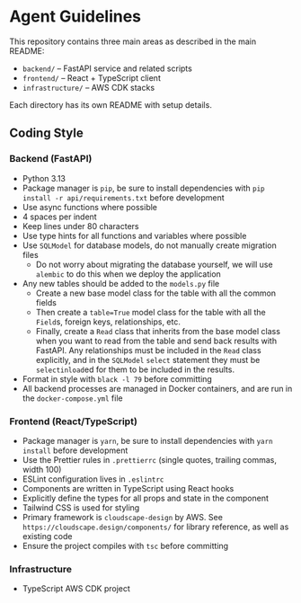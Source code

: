 # Agent Guidelines

This repository contains three main areas as described in the main README:

- `backend/` – FastAPI service and related scripts
- `frontend/` – React + TypeScript client
- `infrastructure/` – AWS CDK stacks

Each directory has its own README with setup details.

## Coding Style

### Backend (FastAPI)

- Python 3.13
- Package manager is `pip`, be sure to install dependencies with `pip install -r api/requirements.txt` before development
- Use async functions where possible
- 4 spaces per indent
- Keep lines under 80 characters
- Use type hints for all functions and variables where possible
- Use `SQLModel` for database models, do not manually create migration files
  - Do not worry about migrating the database yourself, we will use `alembic` to do this when we deploy the application
- Any new tables should be added to the `models.py` file
  - Create a new base model class for the table with all the common fields
  - Then create a `table=True` model class for the table with all the `Field`s, foreign keys, relationships, etc.
  - Finally, create a `Read` class that inherits from the base model class when you want to read from the table and send back results with FastAPI. Any relationships must be included in the `Read` class explicitly, and in the `SQLModel` `select` statement they must be `selectinload`ed for them to be included in the results.
- Format in style with `black -l 79` before committing
- All backend processes are managed in Docker containers, and are run in the `docker-compose.yml` file

### Frontend (React/TypeScript)

- Package manager is `yarn`, be sure to install dependencies with `yarn install` before development
- Use the Prettier rules in `.prettierrc` (single quotes, trailing commas, width 100)
- ESLint configuration lives in `.eslintrc`
- Components are written in TypeScript using React hooks
- Explicitly define the types for all props and state in the component
- Tailwind CSS is used for styling
- Primary framework is `cloudscape-design` by AWS. See `https://cloudscape.design/components/` for library reference, as well as existing code
- Ensure the project compiles with `tsc` before committing

### Infrastructure

- TypeScript AWS CDK project

